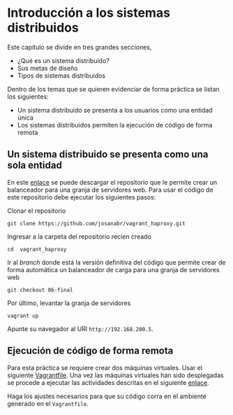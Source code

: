 # Introducción a los sistemas distribuidos

Este capítulo se divide en tres grandes secciones, 

* ¿Qué es un sistema distribuido?
* Sus metas de diseño
* Tipos de sistemas distribuidos

Dentro de los temas que se quieren evidenciar de forma práctica se listan los siguientes:

* Un sistema distribuido se presenta a los usuarios como una entidad única 
* Los sistemas distribuidos permiten la ejecución de código de forma remota

## Un sistema distribuido se presenta como una sola entidad

En este [enlace](https://github.com/josanabr/vagrant_haproxy.git) se puede descargar el repositorio que le permite crear un balanceador para una granja de servidores web. 
Para usar el código de este repositorio debe ejecutar los siguientes pasos:

Clonar el repositorio

```
git clone https://github.com/josanabr/vagrant_haproxy.git
```

Ingresar a la carpeta del repositorio recien creado

```
cd  vagrant_haproxy
```

Ir al *branch* donde está la versión definitiva del código que permite crear de forma automática un balanceador de carga para una granja de servidores web

```
git checkout 06-final
```

Por último, levantar la granja de servidores

```
vagrant up
```

Apunte su navegador al URl `http://192.168.200.5`.

## Ejecución de código de forma remota

Para esta práctica se requiere crear dos máquinas virtuales. 
Usar el siguiente [Vagrantfile](Vagrantfile).
Una vez las máquinas virtuales han sido desplegadas se procede a ejecutar las actividades descritas en el siguiente [enlace](https://www.tutorialspoint.com/python_network_programming/python_remote_procedure_call.htm).

Haga los ajustes necesarios para que su código corra en el ambiente generado en el `Vagrantfile`.
